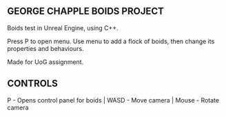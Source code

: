 GEORGE CHAPPLE BOIDS PROJECT
----------------------------
Boids test in Unreal Engine, using C++.

Press P to open menu. Use menu to add a flock of boids, then change its properties and behaviours.

Made for UoG assignment.

CONTROLS
----------------------------
P - Opens control panel for boids | 
WASD - Move camera | 
Mouse - Rotate camera
